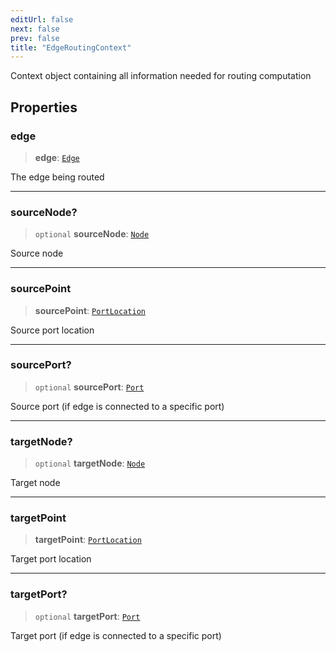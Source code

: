 ```yaml
---
editUrl: false
next: false
prev: false
title: "EdgeRoutingContext"
---
```


Context object containing all information needed for routing computation

## Properties

### edge

> **edge**: [`Edge`](/docs/api/types/edge/)

The edge being routed

***

### sourceNode?

> `optional` **sourceNode**: [`Node`](/docs/api/types/node/)

Source node

***

### sourcePoint

> **sourcePoint**: [`PortLocation`](/docs/api/types/portlocation/)

Source port location

***

### sourcePort?

> `optional` **sourcePort**: [`Port`](/docs/api/types/port/)

Source port (if edge is connected to a specific port)

***

### targetNode?

> `optional` **targetNode**: [`Node`](/docs/api/types/node/)

Target node

***

### targetPoint

> **targetPoint**: [`PortLocation`](/docs/api/types/portlocation/)

Target port location

***

### targetPort?

> `optional` **targetPort**: [`Port`](/docs/api/types/port/)

Target port (if edge is connected to a specific port)
